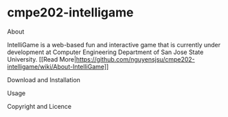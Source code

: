# cmpe202-intelligame

About

IntelliGame is a web-based fun and interactive game that is currently under development at Computer Engineering Department of San Jose State University. [[Read More|https://github.com/nguyensjsu/cmpe202-intelligame/wiki/About-IntelliGame]]

Download and Installation


Usage


Copyright and Licence


